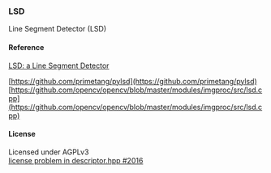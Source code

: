 ### LSD

Line Segment Detector (LSD)  

#### Reference

[LSD: a Line Segment Detector](http://www.ipol.im/pub/art/2012/gjmr-lsd/)

[https://github.com/primetang/pylsd](https://github.com/primetang/pylsd)
[https://github.com/opencv/opencv/blob/master/modules/imgproc/src/lsd.cpp](https://github.com/opencv/opencv/blob/master/modules/imgproc/src/lsd.cpp)

#### License
Licensed under AGPLv3  
[license problem in descriptor.hpp #2016](https://github.com/opencv/opencv_contrib/issues/2016)
